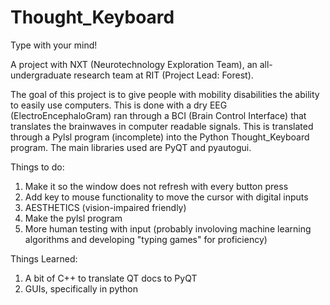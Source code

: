 # Thought_Keyboard
Type with your mind!

A project with NXT (Neurotechnology Exploration Team), an all-undergraduate research team at RIT (Project Lead: Forest).

The goal of this project is to give people with mobility disabilities the ability to easily use computers.
This is done with a dry EEG (ElectroEncephaloGram) ran through a BCI (Brain Control Interface) that translates the brainwaves in computer readable signals. This is translated through a Pylsl program (incomplete) into the Python Thought_Keyboard program.
The main libraries used are PyQT and pyautogui.

Things to do:
  1. Make it so the window does not refresh with every button press
  2. Add key to mouse functionality to move the cursor with digital inputs
  3. AESTHETICS (vision-impaired friendly)
  4. Make the pylsl program
  5. More human testing with input (probably involoving machine learning algorithms and developing "typing games" for proficiency)
  
Things Learned:
  1. A bit of C++ to translate QT docs to PyQT
  2. GUIs, specifically in python
  
